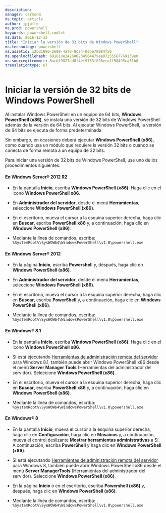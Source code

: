 ```yaml
---
description: 
manager: carmonm
ms.topic: article
author: jpjofre
ms.prod: powershell
keywords: powershell,cmdlet
ms.date: 2016-12-12
title: "Iniciar la versión de 32 bits de Windows PowerShell"
ms.technology: powershell
ms.assetid: 12b31890-2609-4a76-8c24-0ebe78084f50
ms.openlocfilehash: 691818e242600234564479aa97255567760139e0
ms.sourcegitcommit: 8acbf9827ad8f4ef9753f826ecaff58495ca51b0
translationtype: HT
---
```

# <a name="starting-the-32-bit-version-of-windows-powershell"></a>Iniciar la versión de 32 bits de Windows PowerShell
Al instalar Windows PowerShell en un equipo de 64 bits, **Windows PowerShell (x86)**, se instala una versión de 32 bits de Windows PowerShell además de la versión de 64 bits. Al ejecutar Windows PowerShell, la versión de 64 bits se ejecuta de forma predeterminada.

Sin embargo, en ocasiones deberá ejecutar **Windows PowerShell (x86)**, como cuando usa un módulo que requiere la versión 32 bits o cuando se conecta de forma remota a un equipo de 32 bits.

Para iniciar una versión de 32 bits de Windows PowerShell, use uno de los procedimientos siguientes.

#### <a name="in-windows-server-2012-r2"></a>En Windows Server® 2012 R2

-   En la pantalla **Inicio**, escriba **Windows PowerShell (x86)**. Haga clic en el icono **Windows PowerShell x86**.

-   En **Administrador del servidor**, desde el menú **Herramientas**, seleccione **Windows PowerShell (x86)**.

-   En el escritorio, mueva el cursor a la esquina superior derecha, haga clic en **Buscar**, escriba **PowerShell x86** y, a continuación, haga clic en **Windows PowerShell (x86)**.

-   Mediante la línea de comandos, escriba: `%SystemRoot%\SysWOW64\WindowsPowerShell\v1.0\powershell.exe`

#### <a name="in-windows-server-2012"></a>En Windows Server® 2012

-   En la página **Inicio**, escriba **Powershell** y, después, haga clic en **Windows PowerShell (x86)**.

-   En **Administrador del servidor**, desde el menú **Herramientas**, seleccione **Windows PowerShell (x86)**.

-   En el escritorio, mueva el cursor a la esquina superior derecha, haga clic en **Buscar**, escriba **PowerShell** y, a continuación, haga clic en **Windows PowerShell (x86)**.

-   Mediante la línea de comandos, escriba: `%SystemRoot%\SysWOW64\WindowsPowerShell\v1.0\powershell.exe`

#### <a name="in-windows-81"></a>En Windows® 8.1

-   En la pantalla **Inicio**, escriba **Windows PowerShell (x86)**. Haga clic en el icono **Windows PowerShell x86**.

-   Si está ejecutando [Herramientas de administración remota del servidor](http://go.microsoft.com/fwlink/?LinkID=304145) para Windows 8.1, también puede abrir Windows PowerShell x86 desde el menú **Server Manager Tools** (Herramientas del administrador del servidor). Seleccione **Windows PowerShell (x86)**.

-   En el escritorio, mueva el cursor a la esquina superior derecha, haga clic en **Buscar**, escriba **PowerShell x86** y, a continuación, haga clic en **Windows PowerShell (x86)**.
   
-   Mediante la línea de comandos, escriba: `%SystemRoot%\SysWOW64\WindowsPowerShell\v1.0\powershell.exe`

#### <a name="in-windows-8"></a>En Windows® 8

-   En la pantalla **Inicio**, mueva el cursor a la esquina superior derecha, haga clic en **Configuración**, haga clic en **Mosaicos** y, a continuación, mueva el control deslizante **Mostrar herramientas administrativas** a Sí. A continuación, escriba **PowerShell** y haga clic en **Windows PowerShell (x86)**.

-   Si está ejecutando [Herramientas de administración remota del servidor](http://www.microsoft.com/download/details.aspx?id=28972) para Windows 8, también puede abrir Windows PowerShell x86 desde el menú **Server ManagerTools** (Herramientas del administrador del servidor). Seleccione **Windows PowerShell (x86)**.

-   En la página **Inicio** o en el escritorio, escriba **Powershell (x86)** y, después, haga clic en **Windows PowerShell (x86)**.

-   Mediante la línea de comandos, escriba: `%SystemRoot%\SysWOW64\WindowsPowerShell\v1.0\powershell.exe`

